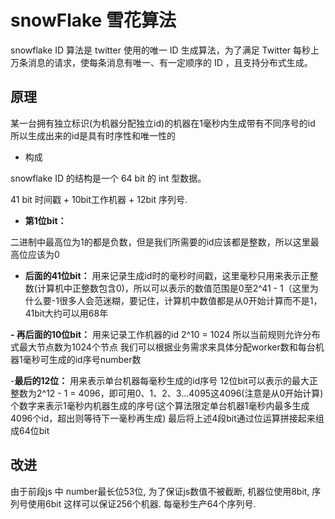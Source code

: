 # snowFlake 雪花算法
snowflake ID 算法是 twitter 使用的唯一 ID 生成算法，为了满足 Twitter 每秒上万条消息的请求，使每条消息有唯一、有一定顺序的 ID ，且支持分布式生成。

## 原理
某一台拥有独立标识(为机器分配独立id)的机器在1毫秒内生成带有不同序号的id 
所以生成出来的id是具有时序性和唯一性的

- 构成

snowflake ID 的结构是一个 64 bit 的 int 型数据。

41 bit 时间戳 + 10bit工作机器 + 12bit 序列号.

- **第1位bit：** 

二进制中最高位为1的都是负数，但是我们所需要的id应该都是整数，所以这里最高位应该为0

- **后面的41位bit：** 
用来记录生成id时的毫秒时间戳，这里毫秒只用来表示正整数(计算机中正整数包含0)，所以可以表示的数值范围是0至2^41 - 1（这里为什么要-1很多人会范迷糊，要记住，计算机中数值都是从0开始计算而不是1， 41bit大约可以用68年

**- 再后面的10位bit：**
用来记录工作机器的id 
2^10 = 1024 所以当前规则允许分布式最大节点数为1024个节点 我们可以根据业务需求来具体分配worker数和每台机器1毫秒可生成的id序号number数

-**最后的12位：** 
用来表示单台机器每毫秒生成的id序号 
12位bit可以表示的最大正整数为2^12 - 1 = 4096，即可用0、1、2、3...4095这4096(注意是从0开始计算)个数字来表示1毫秒内机器生成的序号(这个算法限定单台机器1毫秒内最多生成4096个id，超出则等待下一毫秒再生成)
最后将上述4段bit通过位运算拼接起来组成64位bit

## 改进
由于前段js 中 number最长位53位, 为了保证js数值不被截断, 机器位使用8bit, 序列号使用6bit
这样可以保证256个机器. 每毫秒生产64个序列号.
